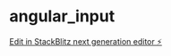 # angular_input

[Edit in StackBlitz next generation editor ⚡️](https://stackblitz.com/~/github.com/l3miage-barryibr/angular_input)